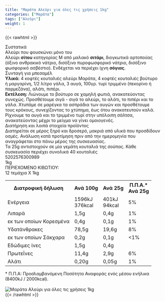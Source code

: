 ```yaml
---
title: "Μαράτα Αλεύρι για όλες τις χρήσεις 1kg"
categories: ["Μαράτα"]
tags: ["Αλεύρι"]
weight: 1
---
```

{{< rawhtml >}}

<div class="sload238"><div class="product"><div id="sistatika">Συστατικά</div><div class="alltext">Αλεύρι που φουσκώνει μόνο του<br>Αλεύρι <strong>σίτου</strong>&nbsp;κατηγορίας Μ από μαλακό&nbsp;<strong>σιτάρι</strong>, διογκωτικά αρτοποιίας (όξινο ανθρακικό νάτριο, δισόξινο πυροφωσφορικό νάτριο, δισόξινο φωσφορικό ασβέστιο). Ενδέχεται να περιέχει ίχνη&nbsp;<strong>σόγιας</strong>.</div><div id="sistatika">Συνταγή για μπεσαμέλ</div><div class="alltext"><strong>Υλικά:</strong>&nbsp;4 κοφτές κουταλιές αλεύρι Μαράτα, 4 κοφτές κουταλιές βούτυρο ή μαργαρίνη, 1/2 λίτρο γάλα, 3 αυγά, 100γρ. τυρί τριμμένο (πεκορίνο ή παρμεζάνα), αλάτι, πιπέρι.<br><strong>Εκτέλεση:</strong>&nbsp;Λιώνουμε το βούτυρο σε χαμηλή φωτιά, ανακατεύοντας συνεχώς. Προσθέτουμε σιγά - σιγά το αλεύρι, το αλάτι, το πιπέρι και το γάλα. Χτυπάμε σε μαρέγκα τα ασπράδια των αυγών και προσθέτουμε τους κρόκους, συνεχίζοντας το χτύπημα, έως ότου ανακατευτούν καλά. Ρίχνουμε τα αυγά και το τριμμένο τυρί στην υπόλοιπη σάλτσα, ανακατεύοντας μέχρι το μείγμα να γίνει ομοιογενές.</div><div id="loipa">Διατήρηση και λοιπά στοιχεία προϊόντος</div><div class="alltext">Διατηρείται σε μέρος ξηρό και δροσερό, μακριά από υλικά που προσδίδουν οσμές. Ανάλωση κατά προτίμηση πριν από την ημερομηνία που αναγράφεται στο πάνω μέρος της συσκευασίας.<br>Τα 25g αντιστοιχούν σε μία γεμάτη κουταλιά της σούπας. Κάθε συσκευασία περιέχει συνολικά 40 κουταλιές</div><div id="barcode"><div id="barimage1"></div><span id="bartext">5202576300989</span></div><div id="varos"><div id="varosimage1"></div><span id="varostext">1kg</span></div><div id="kivotio">ΠΕΡΙΕΧΟΜΕΝΟ ΚΙΒΩΤΙΟΥ:<br>12 τεμάχια X 1kg</div><div class="tabout"><table id="diatable"><tbody><tr><th>Διατροφική δήλωση</th><th>Ανά 100g</th><th>Ανά 25g</th><th>Π.Π.Α.*<br>Ανά 25g</th></tr><tr><td class="texr2">Ενέργεια</td><td class="texr">1596kJ<br>376kcal</td><td class="texr">401kJ<br>94kcal</td><td class="texr">5%</td></tr><tr><td class="texr2">Λιπαρά</td><td class="texr">1,5g</td><td class="texr">0,4g</td><td class="texr">1%</td></tr><tr><td class="gray">εκ των οποίων Κορεσµένα</td><td class="gray2">0,4g</td><td class="gray2">0,1g</td><td class="gray2">1%</td></tr><tr><td class="texr2">Yδατάνθρακες</td><td class="texr">78,5g</td><td class="texr">19,6g</td><td class="texr">8%</td></tr><tr><td class="gray">εκ των οποίων Σάκχαρα</td><td class="gray2">0,2g</td><td class="gray2">0,1g</td><td class="gray2">&lt;1%</td></tr><tr><td class="texr2">Eδώδιμες ίνες</td><td class="texr">1,5g</td><td class="texr">0,4g</td><td class="texr">&nbsp;</td></tr><tr><td class="texr2">Πρωτεΐνες</td><td class="texr">11,4g</td><td class="texr">2,9g</td><td class="texr">6%</td></tr><tr><td class="texr2">Αλάτι</td><td class="texr">0,20g</td><td class="texr">0,05g</td><td class="texr">1%</td></tr></tbody></table></div><div class="alltext">* Π.Π.Α: Προσλαμβανόμενη Ποσότητα Αναφοράς ενός μέσου ενήλικα (8400kJ / 2000kcal).</div><br><div class="pimg"><img alt="Μαράτα Αλεύρι για όλες τις χρήσεις 1kg" title="Μαράτα Αλεύρι για όλες τις χρήσεις 1kg" src="/media/images/marata-aleuri-gia-oles-tis-xrhseis-1kg.jpg"></div></div></div>
{{< /rawhtml >}}


